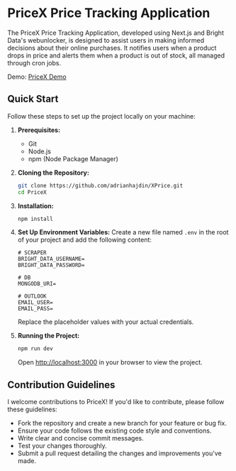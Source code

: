 # PriceX Price Tracking Application

The PriceX Price Tracking Application, developed using Next.js and Bright Data's webunlocker, is designed to assist users in making informed decisions about their online purchases. It notifies users when a product drops in price and alerts them when a product is out of stock, all managed through cron jobs.

Demo: [PriceX Demo](https://pricexmnn.vercel.app/)

## Quick Start

Follow these steps to set up the project locally on your machine:

1. **Prerequisites:**
   - Git
   - Node.js
   - npm (Node Package Manager)

2. **Cloning the Repository:**
   ```bash
   git clone https://github.com/adrianhajdin/XPrice.git
   cd PriceX
   ```

3. **Installation:**
   ```bash
   npm install
   ```

4. **Set Up Environment Variables:**
   Create a new file named `.env` in the root of your project and add the following content:

   ```
   # SCRAPER
   BRIGHT_DATA_USERNAME=
   BRIGHT_DATA_PASSWORD=

   # DB
   MONGODB_URI=

   # OUTLOOK
   EMAIL_USER=
   EMAIL_PASS=
   ```

   Replace the placeholder values with your actual credentials.

5. **Running the Project:**
   ```bash
   npm run dev
   ```

   Open [http://localhost:3000](http://localhost:3000) in your browser to view the project.


## Contribution Guidelines

I welcome contributions to PriceX! If you'd like to contribute, please follow these guidelines:

- Fork the repository and create a new branch for your feature or bug fix.
- Ensure your code follows the existing code style and conventions.
- Write clear and concise commit messages.
- Test your changes thoroughly.
- Submit a pull request detailing the changes and improvements you've made.
